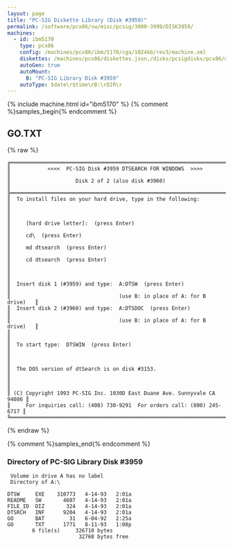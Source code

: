 ```yaml
---
layout: page
title: "PC-SIG Diskette Library (Disk #3959)"
permalink: /software/pcx86/sw/misc/pcsig/3000-3999/DISK3959/
machines:
  - id: ibm5170
    type: pcx86
    config: /machines/pcx86/ibm/5170/cga/1024kb/rev3/machine.xml
    diskettes: /machines/pcx86/diskettes.json,/disks/pcsigdisks/pcx86/diskettes.json
    autoGen: true
    autoMount:
      B: "PC-SIG Library Disk #3959"
    autoType: $date\r$time\rB:\rDIR\r
---
```


{% include machine.html id="ibm5170" %}
{% comment %}samples_begin{% endcomment %}

## GO.TXT

{% raw %}
```
╔═════════════════════════════════════════════════════════════════════════╗
║            <<<<  PC-SIG Disk #3959 DTSEARCH FOR WINDOWS  >>>>           ║
║                     Disk 2 of 2 (also disk #3960)                       ║
╠═════════════════════════════════════════════════════════════════════════╣
║  To install files on your hard drive, type in the following:            ║
║                                                                         ║
║     [hard drive letter]:  (press Enter)                                 ║
║     cd\  (press Enter)                                                  ║
║     md dtsearch  (press Enter)                                          ║
║     cd dtsearch  (press Enter)                                          ║
║                                                                         ║
║  Insert disk 1 (#3959) and type:  A:DTSW  (press Enter)                 ║
║                                   (use B: in place of A: for B drive)   ║
║  Insert disk 2 (#3960) and type:  A:DTSDOC  (press Enter)               ║
║                                   (use B: in place of A: for B drive)   ║
║                                                                         ║
║  To start type:  DTSWIN  (press Enter)                                  ║
║                                                                         ║
║  The DOS version of dtSearch is on disk #3153.                          ║
║                                                                         ║
║ (C) Copyright 1993 PC-SIG Inc. 1030D East Duane Ave. Sunnyvale CA 94086 ║
║     For inquiries call: (408) 730-9291  For orders call: (800) 245-6717 ║
╚═════════════════════════════════════════════════════════════════════════╝
```
{% endraw %}

{% comment %}samples_end{% endcomment %}

### Directory of PC-SIG Library Disk #3959

     Volume in drive A has no label
     Directory of A:\

    DTSW     EXE    310773   4-14-93   2:01a
    README   SW       4607   4-14-93   2:01a
    FILE_ID  DIZ       324   4-14-93   2:01a
    DTSRCH   INF      9204   4-14-93   2:01a
    GO       BAT        31   6-04-92   2:25a
    GO       TXT      1771   8-11-93   1:08p
            6 file(s)     326710 bytes
                           32768 bytes free

